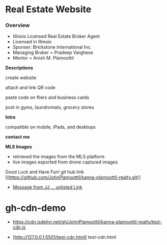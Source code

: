 # Real Estate Website

### Overview

- Illinois Licensed Real Estate Broker Agent
- Licensed in Illinois
- Sponser: Brickstone International Inc.
- Managing Broker = Pradeep Varghese
- Mentor = Anish M. Plamoottil

**Descriptions**

create website

attach and link QR code

paste code on fliers and business cards

post in gyms, laundromats, grocery stores

**Intro**

compatible on mobile, iPads, and desktops

**contact me**

**MLS Images**

- retrieved the images from the MLS platform
- live images exported from drone captured images

Good Luck and Have Fun!
git hub link [(https://github.com/JohnPlamoottil/kanna-plamoottil-realty.git)]

- [Message from JJ ... unlisted Link](...)

# gh-cdn-demo

- https://cdn.jsdelivr.net/gh/JohnPlamoottil/kanna-plamoottil-realty/test-cdn.js

- [http://127.0.0.1:5501/test-cdn.html] test-cdn.html
